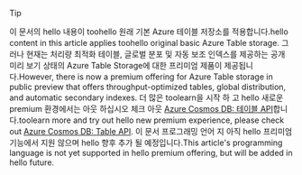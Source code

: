 > [!TIP]
> <span data-ttu-id="8ea7c-101">이 문서의 hello 내용이 toohello 원래 기본 Azure 테이블 저장소를 적용합니다.</span><span class="sxs-lookup"><span data-stu-id="8ea7c-101">hello content in this article applies toohello original basic Azure Table storage.</span></span> <span data-ttu-id="8ea7c-102">그러나 현재는 처리량 최적화 테이블, 글로벌 분포 및 자동 보조 인덱스를 제공하는 공개 미리 보기 상태의 Azure Table Storage에 대한 프리미엄 제품이 제공됩니다.</span><span class="sxs-lookup"><span data-stu-id="8ea7c-102">However, there is now a premium offering for Azure Table storage in public preview that offers throughput-optimized tables, global distribution, and automatic secondary indexes.</span></span> <span data-ttu-id="8ea7c-103">더 많은 toolearn을 시작 하 고 hello 새로운 premium 환경에서는 아웃 하십시오 체크 아웃 [Azure Cosmos DB: 테이블 API](https://aka.ms/premiumtables)합니다.</span><span class="sxs-lookup"><span data-stu-id="8ea7c-103">toolearn more and try out hello new premium experience, please check out [Azure Cosmos DB: Table API](https://aka.ms/premiumtables).</span></span> <span data-ttu-id="8ea7c-104">이 문서 프로그래밍 언어 지 아직 hello 프리미엄 기능에서 지원 않으며 hello 향후 추가 될 예정입니다.</span><span class="sxs-lookup"><span data-stu-id="8ea7c-104">This article's programming language is not yet supported in hello premium offering, but will be added in hello future.</span></span>
>
